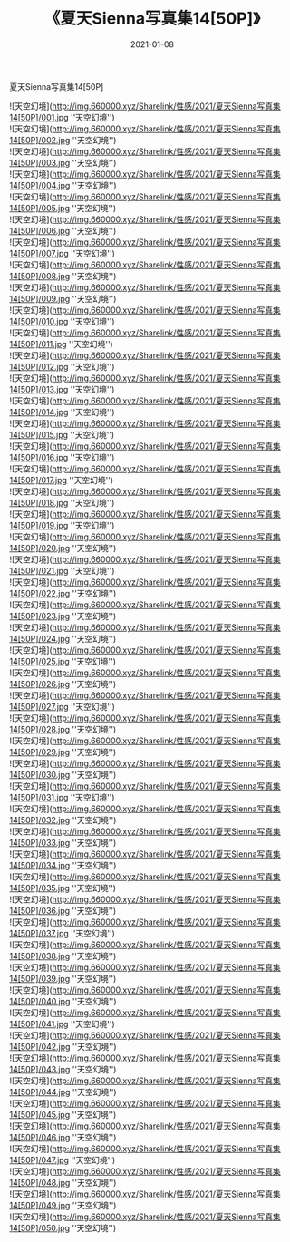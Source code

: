 ﻿---
layout: post
title:  《夏天Sienna写真集14[50P]》
date:   2021-01-08
img: http://img.660000.xyz/Sharelink/性感/2021/夏天Sienna写真集14[50P]/000.jpg
categories: [美女, 性感, 泳衣]
---

夏天Sienna写真集14[50P]



![天空幻境](http://img.660000.xyz/Sharelink/性感/2021/夏天Sienna写真集14[50P]/001.jpg ''天空幻境'') <br>
![天空幻境](http://img.660000.xyz/Sharelink/性感/2021/夏天Sienna写真集14[50P]/002.jpg ''天空幻境'') <br>
![天空幻境](http://img.660000.xyz/Sharelink/性感/2021/夏天Sienna写真集14[50P]/003.jpg ''天空幻境'') <br>
![天空幻境](http://img.660000.xyz/Sharelink/性感/2021/夏天Sienna写真集14[50P]/004.jpg ''天空幻境'') <br>
![天空幻境](http://img.660000.xyz/Sharelink/性感/2021/夏天Sienna写真集14[50P]/005.jpg ''天空幻境'') <br>
![天空幻境](http://img.660000.xyz/Sharelink/性感/2021/夏天Sienna写真集14[50P]/006.jpg ''天空幻境'') <br>
![天空幻境](http://img.660000.xyz/Sharelink/性感/2021/夏天Sienna写真集14[50P]/007.jpg ''天空幻境'') <br>
![天空幻境](http://img.660000.xyz/Sharelink/性感/2021/夏天Sienna写真集14[50P]/008.jpg ''天空幻境'') <br>
![天空幻境](http://img.660000.xyz/Sharelink/性感/2021/夏天Sienna写真集14[50P]/009.jpg ''天空幻境'') <br>
![天空幻境](http://img.660000.xyz/Sharelink/性感/2021/夏天Sienna写真集14[50P]/010.jpg ''天空幻境'') <br>
![天空幻境](http://img.660000.xyz/Sharelink/性感/2021/夏天Sienna写真集14[50P]/011.jpg ''天空幻境'') <br>
![天空幻境](http://img.660000.xyz/Sharelink/性感/2021/夏天Sienna写真集14[50P]/012.jpg ''天空幻境'') <br>
![天空幻境](http://img.660000.xyz/Sharelink/性感/2021/夏天Sienna写真集14[50P]/013.jpg ''天空幻境'') <br>
![天空幻境](http://img.660000.xyz/Sharelink/性感/2021/夏天Sienna写真集14[50P]/014.jpg ''天空幻境'') <br>
![天空幻境](http://img.660000.xyz/Sharelink/性感/2021/夏天Sienna写真集14[50P]/015.jpg ''天空幻境'') <br>
![天空幻境](http://img.660000.xyz/Sharelink/性感/2021/夏天Sienna写真集14[50P]/016.jpg ''天空幻境'') <br>
![天空幻境](http://img.660000.xyz/Sharelink/性感/2021/夏天Sienna写真集14[50P]/017.jpg ''天空幻境'') <br>
![天空幻境](http://img.660000.xyz/Sharelink/性感/2021/夏天Sienna写真集14[50P]/018.jpg ''天空幻境'') <br>
![天空幻境](http://img.660000.xyz/Sharelink/性感/2021/夏天Sienna写真集14[50P]/019.jpg ''天空幻境'') <br>
![天空幻境](http://img.660000.xyz/Sharelink/性感/2021/夏天Sienna写真集14[50P]/020.jpg ''天空幻境'') <br>
![天空幻境](http://img.660000.xyz/Sharelink/性感/2021/夏天Sienna写真集14[50P]/021.jpg ''天空幻境'') <br>
![天空幻境](http://img.660000.xyz/Sharelink/性感/2021/夏天Sienna写真集14[50P]/022.jpg ''天空幻境'') <br>
![天空幻境](http://img.660000.xyz/Sharelink/性感/2021/夏天Sienna写真集14[50P]/023.jpg ''天空幻境'') <br>
![天空幻境](http://img.660000.xyz/Sharelink/性感/2021/夏天Sienna写真集14[50P]/024.jpg ''天空幻境'') <br>
![天空幻境](http://img.660000.xyz/Sharelink/性感/2021/夏天Sienna写真集14[50P]/025.jpg ''天空幻境'') <br>
![天空幻境](http://img.660000.xyz/Sharelink/性感/2021/夏天Sienna写真集14[50P]/026.jpg ''天空幻境'') <br>
![天空幻境](http://img.660000.xyz/Sharelink/性感/2021/夏天Sienna写真集14[50P]/027.jpg ''天空幻境'') <br>
![天空幻境](http://img.660000.xyz/Sharelink/性感/2021/夏天Sienna写真集14[50P]/028.jpg ''天空幻境'') <br>
![天空幻境](http://img.660000.xyz/Sharelink/性感/2021/夏天Sienna写真集14[50P]/029.jpg ''天空幻境'') <br>
![天空幻境](http://img.660000.xyz/Sharelink/性感/2021/夏天Sienna写真集14[50P]/030.jpg ''天空幻境'') <br>
![天空幻境](http://img.660000.xyz/Sharelink/性感/2021/夏天Sienna写真集14[50P]/031.jpg ''天空幻境'') <br>
![天空幻境](http://img.660000.xyz/Sharelink/性感/2021/夏天Sienna写真集14[50P]/032.jpg ''天空幻境'') <br>
![天空幻境](http://img.660000.xyz/Sharelink/性感/2021/夏天Sienna写真集14[50P]/033.jpg ''天空幻境'') <br>
![天空幻境](http://img.660000.xyz/Sharelink/性感/2021/夏天Sienna写真集14[50P]/034.jpg ''天空幻境'') <br>
![天空幻境](http://img.660000.xyz/Sharelink/性感/2021/夏天Sienna写真集14[50P]/035.jpg ''天空幻境'') <br>
![天空幻境](http://img.660000.xyz/Sharelink/性感/2021/夏天Sienna写真集14[50P]/036.jpg ''天空幻境'') <br>
![天空幻境](http://img.660000.xyz/Sharelink/性感/2021/夏天Sienna写真集14[50P]/037.jpg ''天空幻境'') <br>
![天空幻境](http://img.660000.xyz/Sharelink/性感/2021/夏天Sienna写真集14[50P]/038.jpg ''天空幻境'') <br>
![天空幻境](http://img.660000.xyz/Sharelink/性感/2021/夏天Sienna写真集14[50P]/039.jpg ''天空幻境'') <br>
![天空幻境](http://img.660000.xyz/Sharelink/性感/2021/夏天Sienna写真集14[50P]/040.jpg ''天空幻境'') <br>
![天空幻境](http://img.660000.xyz/Sharelink/性感/2021/夏天Sienna写真集14[50P]/041.jpg ''天空幻境'') <br>
![天空幻境](http://img.660000.xyz/Sharelink/性感/2021/夏天Sienna写真集14[50P]/042.jpg ''天空幻境'') <br>
![天空幻境](http://img.660000.xyz/Sharelink/性感/2021/夏天Sienna写真集14[50P]/043.jpg ''天空幻境'') <br>
![天空幻境](http://img.660000.xyz/Sharelink/性感/2021/夏天Sienna写真集14[50P]/044.jpg ''天空幻境'') <br>
![天空幻境](http://img.660000.xyz/Sharelink/性感/2021/夏天Sienna写真集14[50P]/045.jpg ''天空幻境'') <br>
![天空幻境](http://img.660000.xyz/Sharelink/性感/2021/夏天Sienna写真集14[50P]/046.jpg ''天空幻境'') <br>
![天空幻境](http://img.660000.xyz/Sharelink/性感/2021/夏天Sienna写真集14[50P]/047.jpg ''天空幻境'') <br>
![天空幻境](http://img.660000.xyz/Sharelink/性感/2021/夏天Sienna写真集14[50P]/048.jpg ''天空幻境'') <br>
![天空幻境](http://img.660000.xyz/Sharelink/性感/2021/夏天Sienna写真集14[50P]/049.jpg ''天空幻境'') <br>
![天空幻境](http://img.660000.xyz/Sharelink/性感/2021/夏天Sienna写真集14[50P]/050.jpg ''天空幻境'') <br>